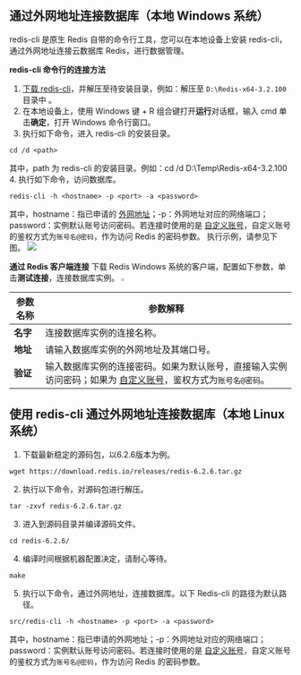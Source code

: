 ## 通过外网地址连接数据库（本地 Windows 系统）
redis-cli 是原生 Redis 自带的命令行工具，您可以在本地设备上安装 redis-cli，通过外网地址连接云数据库 Redis，进行数据管理。 

**redis-cli 命令行的连接方法**

1. [下载 redis-cli](https://github.com/microsoftarchive/redis/releases)，并解压至待安装目录，例如：解压至 `D:\Redis-x64-3.2.100` 目录中 。
2. 在本地设备上，使用 Windows 键 + R 组合键打开**运行**对话框，输入 cmd 单击**确定**，打开 Windows 命令行窗口。
3. 执行如下命令，进入 redis-cli 的安装目录。
```
cd /d <path> 
```
其中，path 为 redis-cli 的安装目录。例如：cd /d D:\Temp\Redis-x64-3.2.100
4. 执行如下命令，访问数据库。
```
redis-cli -h <hostname> -p <port> -a <password>
```
其中，hostname：指已申请的 [外网地址](https://cloud.tencent.com/document/product/239/63527)；-p：外网地址对应的网络端口；password：实例默认账号访问密码。若连接时使用的是 [自定义账号](https://cloud.tencent.com/document/product/239/36710)，自定义账号的鉴权方式为`账号名@密码`，作为访问 Redis 的密码参数。
执行示例，请参见下图。
![](https://qcloudimg.tencent-cloud.cn/raw/fff9e2358332579cd84411647e13b6c2.png)

**通过 Redis 客户端连接**
下载 Redis Windows 系统的客户端，配置如下参数，单击**测试连接**，连接数据库实例。
<img src="https://qcloudimg.tencent-cloud.cn/raw/e55154907d4c8df98798cb0a0b9b56d1.png" style="zoom: 30%;" />

| 参数名称 | 参数解释                                                     |
| -------- | ------------------------------------------------------------ |
| **名字** | 连接数据库实例的连接名称。                                   |
| **地址** | 请输入数据库实例的外网地址及其端口号。                       |
| **验证** | 输入数据库实例的连接密码。如果为默认账号，直接输入实例访问密码；如果为 [自定义账号](https://cloud.tencent.com/document/product/239/36710)，鉴权方式为`账号名@密码`。 |

## 使用 redis-cli 通过外网地址连接数据库（本地 Linux 系统）
1. 下载最新稳定的源码包，以6.2.6版本为例。
```
wget https://download.redis.io/releases/redis-6.2.6.tar.gz
```
2. 执行以下命令，对源码包进行解压。
```
tar -zxvf redis-6.2.6.tar.gz
```
3. 进入到源码目录并编译源码文件。
```
cd redis-6.2.6/
```
4. 编译时间根据机器配置决定，请耐心等待。
```
make
```
5. 执行以下命令，通过外网地址，连接数据库。以下 Redis-cli 的路径为默认路径。
```
src/redis-cli -h <hostname> -p <port> -a <password>
```
其中，hostname：指已申请的外网地址；-p：外网地址对应的网络端口；password：实例默认账号访问密码。若连接时使用的是 [自定义账号](https://cloud.tencent.com/document/product/239/36710)，自定义账号的鉴权方式为`账号名@密码`，作为访问 Redis 的密码参数。

   
